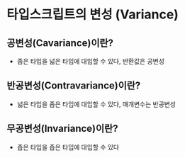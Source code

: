 # 타입스크립트의 변성 (Variance)

## 공변성(Cavariance)이란?

- 좁은 타입을 넓은 타입에 대입할 수 있다, 반환값은 공변성

## 반공변성(Contravariance)이란?

- 넓은 타입을 좁은 타입에 대입할 수 있다, 매개변수는 반공변성

## 무공변성(Invariance)이란?

- 좁은 타입을 좁은 타입에 대입할 수 있다

